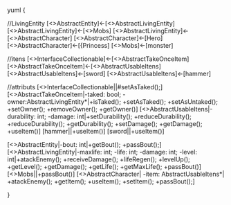 yuml
{

//LivingEntity
[<<Abstract>>AbstractEntity]<-[<<Abstract>>AbstractLivingEntity]
[<<Abstract>>AbstractLivingEntity]<-[<<Abstract>>Mobs]
[<<Abstract>>AbstractLivingEntity]<-[<<Abstract>>AbstractCharacter]
[<<Abstract>>AbstractCharacter]<-[Hero]
[<<Abstract>>AbstractCharacter]<-[{Princess]
[<<Abstract>>Mobs]<-[monster]

//itens
[<<Interface>>InterfaceCollectionable]<-[<<Abstract>>AbstractTakeOnceItem]
[<<Interface>>AbstractTakeOnceItem]<-[<<Abstract>>AbstractUsableItens]
[<<Abstract>>AbstractUsableItens]<-[sword]
[<<Abstract>>AbstractUsableItens]<-[hammer]

//attributs
[<<Interface>>InterfaceCollectionable||#setAsTaked();]
[<<Abstract>>AbstractTakeOnceItem|-taked: bool; -owner:AbstractLivingEntity*|+isTaked(); +setAsTaked(); +setAsUntaked(); +setOwner(); +removeOwner(); +getOwner()]
[<<Abstract>>AbstractUsableItens|-durability: int; -damage: int|+setDurability(); +reduceDurability(); +reduceDurability(); +getDurability(); +setDamage(); +getDamage(); +useItem()]
[hammer||+useItem()]
[sword||+useItem()]

[<<Abstract>>AbstractEntity|-bout: int|+getBout(); +passBout();]
[<<Abstract>>AbstractLivingEntity|-maxlife: int; -life: int; -damage: int; -level: int|+atackEnemy(); +receiveDamage(); +lifeRegen(); +levelUp(); +getLevel(); +getDamage(); +getLife(); +getMaxLife(); +passBout()]
[<<Abstract>>Mobs||+passBout()]
[<<Abstract>>AbstractCharacter| -item: AbstractUsableItens*| +atackEnemy(); +getItem(); +useItem(); +setItem(); +passBout();]

}
